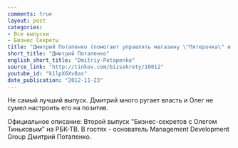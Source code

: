 ```yaml
---
comments: true
layout: post
categories:
- Все выпуски
- Бизнес Секреты
title: "Дмитрий Потапенко (помогает управлять магазину \"Пятерочка\" и другим)"
short_title: "Дмитрий Потапенко"
english_short_title: "Dmitriy-Potapenko"
source_link: "http://tinkov.com/bizsekrety/10012"
youtube_id: "k1lpX6Xv8as"
date_publication: "2012-11-23"
---
```

Не самый лучший выпуск. Дмитрий много ругает власть и Олег не сумел настроить его на позитив.
<!--more-->
Официальное описание:
Второй выпуск "Бизнес-секретов с Олегом Тиньковым" на РБК-ТВ. В гостях - основатель Management Development Group Дмитрий Потапенко.
